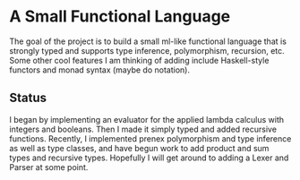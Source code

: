 # A Small Functional Language
The goal of the project is to build a small ml-like functional language that is strongly typed and supports type inference, polymorphism, recursion, etc.
Some other cool features I am thinking of adding include Haskell-style functors and monad syntax (maybe do notation).
## Status
I began by implementing an evaluator for the applied lambda calculus with integers and booleans.
Then I made it simply typed and added recursive functions.
Recently, I implemented prenex polymorphism and type inference as well as type classes, and have begun work to add product and sum types and recursive types.
Hopefully I will get around to adding a Lexer and Parser at some point.
